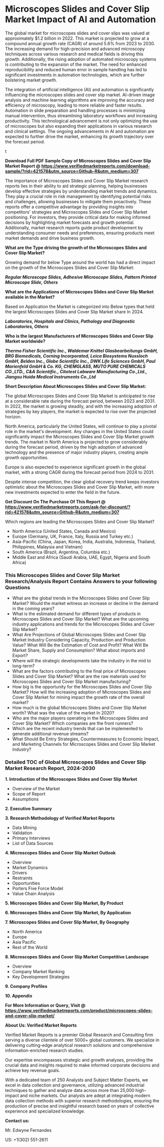 <meta name="title" content="Global Microscopes Slides and Cover Slip Market Impact of AI and Automation"><meta name="description" content="The global market for microscopes slides and cover slips was valued at approximately $1.2 billion in 2022. This market is projected to grow at a compound annual growth"><meta name="title" content="Microscopes Slides and Cover Slip Market Size, Share, Scope, Trends, Growth, Opportunities, Analysis, Forecast"><h1>Microscopes Slides and Cover Slip Market Impact of AI and Automation</h1><p>The global market for microscopes slides and cover slips was valued at approximately $1.2 billion in 2022. This market is projected to grow at a compound annual growth rate (CAGR) of around 5.6% from 2023 to 2030. The increasing demand for high-precision and advanced microscopy techniques across various research and medical fields is driving this growth. Additionally, the rising adoption of automated microscopy systems is contributing to the expansion of the market. The need for enhanced reproducibility and reduced human error in sample handling has led to significant investments in automation technologies, which are further bolstering market growth.</p><p>The integration of artificial intelligence (AI) and automation is significantly influencing the microscopes slides and cover slip market. AI-driven image analysis and machine learning algorithms are improving the accuracy and efficiency of microscopy, leading to more reliable and faster results. Automation in slide preparation and handling processes is minimizing manual intervention, thus streamlining laboratory workflows and increasing productivity. This technological advancement is not only optimizing the use of microscopes but also expanding their applications in various research and clinical settings. The ongoing advancements in AI and automation are expected to further drive the market, enhancing its growth trajectory over the forecast period.</p>t</p><p id="" class=""><strong>Download Full PDF Sample Copy of Microscopes Slides and Cover Slip Market Report @ <a href="https://www.verifiedmarketreports.com/download-sample/?rid=421578&utm_source=Github-R&utm_medium=307" target="_blank">https://www.verifiedmarketreports.com/download-sample/?rid=421578&utm_source=Github-R&utm_medium=307</a></strong></p><p>The importance of&nbsp;Microscopes Slides and Cover Slip Market research reports lies in their ability to aid strategic planning, helping businesses develop effective strategies by understanding market trends and dynamics. They play a crucial role in risk management by identifying potential risks and challenges, allowing businesses to mitigate them proactively. These reports offer a competitive advantage by providing insights into competitors' strategies and Microscopes Slides and Cover Slip Market positioning. For investors, they provide critical data for making informed decisions by highlighting market forecasts and growth potential. Additionally, market research reports guide product development by understanding consumer needs and preferences, ensuring products meet market demands and drive business growth.</p><p><strong>What are the&nbsp;Type driving the growth of the Microscopes Slides and Cover Slip Market?</strong></p><p id="" class="">Growing demand for below Type around the world has had a direct impact on the growth of the Microscopes Slides and Cover Slip Market:</p><em><strong>Regular Microscope Slides, Adhesive Microscope Slides, Pattern Printed Microscope Slide, Others</strong></em></p><strong>What are the&nbsp;Applications&nbsp;of Microscopes Slides and Cover Slip Market available in the Market?</strong></p><p id="" class="">Based on Application the Market is categorized into Below types that held the largest Microscopes Slides and Cover Slip Market share In 2024.</p><em><strong>Laboratories, Hospitals and Clinics, Pathology and Diagnostic Laboratories, Others</strong></em></p><strong>Who is the largest Manufacturers of Microscopes Slides and Cover Slip Market worldwide?</strong></p><p><em><strong>Thermo Fisher Scientific Inc., Waldemar Knittel Glasbearbeitungs GmbH, BRG Biomedicals, Corning Incorporated, Leica Biosystems Nussloch GmbH, Belden Inc., Globe Scientific Inc., DWK Life Sciences GmbH, Paul Marienfeld GmbH & Co. KG, CHEMGLASS, MUTO PURE CHEMICALS CO.,LTD., C&A Scientific., Citotest Labware Manufacturing Co.,Ltd., Jiangsu Huida Medical Instruments Co.,Ltd</strong></em></p><p id="" class=""><strong>Short Description About Microscopes Slides and Cover Slip Market:</strong></p><p>The global Microscopes Slides and Cover Slip Market is anticipated to rise at a considerable rate during the forecast period, between 2023 and 2031. In 2022, the market is growing steadily, and with the increasing adoption of strategies by key players, the market is expected to rise over the projected horizon.</p><p>North America, particularly the United States, will continue to play a pivotal role in the market's development. Any changes in the United States could significantly impact the Microscopes Slides and Cover Slip Market growth trends. The market in North America is projected to grow considerably during the forecast period, driven by the high adoption of advanced technology and the presence of major industry players, creating ample growth opportunities.</p><p>Europe is also expected to experience significant growth in the global market, with a strong CAGR during the forecast period from 2024 to 2031.</p><p>Despite intense competition, the clear global recovery trend keeps investors optimistic about the Microscopes Slides and Cover Slip Market, with more new investments expected to enter the field in the future.</p><p id="" class=""><strong>Get Discount On The Purchase Of This Report @ <a href="https://www.verifiedmarketreports.com/ask-for-discount/?rid=421578&utm_source=Github-R&utm_medium=307" target="_blank">https://www.verifiedmarketreports.com/ask-for-discount/?rid=421578&utm_source=Github-R&utm_medium=307</a></strong></p>Which regions are leading the Microscopes Slides and Cover Slip Market?</p><ul><li>North America (United States, Canada and Mexico)</li><li>Europe (Germany, UK, France, Italy, Russia and Turkey etc.)</li><li>Asia-Pacific (China, Japan, Korea, India, Australia, Indonesia, Thailand, Philippines, Malaysia and Vietnam)</li><li>South America (Brazil, Argentina, Columbia etc.)</li><li>Middle East and Africa (Saudi Arabia, UAE, Egypt, Nigeria and South Africa)</li></ul><h3 id="" class="">This Microscopes Slides and Cover Slip Market Research/Analysis Report Contains Answers to your following Questions</h3><ul><li>What are the global trends in the Microscopes Slides and Cover Slip Market? Would the market witness an increase or decline in the demand in the coming years?</li><li>What is the estimated demand for different types of products in Microscopes Slides and Cover Slip Market? What are the upcoming industry applications and trends for the Microscopes Slides and Cover Slip Market?</li><li>What Are Projections of Global Microscopes Slides and Cover Slip Market Industry Considering Capacity, Production and Production Value? What Will Be the Estimation of Cost and Profit? What Will Be Market Share, Supply and Consumption? What about imports and Export?</li><li>Where will the strategic developments take the industry in the mid to long-term?</li><li>What are the factors contributing to the final price of Microscopes Slides and Cover Slip Market? What are the raw materials used for Microscopes Slides and Cover Slip Market manufacturing?</li><li>How big is the opportunity for the Microscopes Slides and Cover Slip Market? How will the increasing adoption of Microscopes Slides and Cover Slip Market for mining impact the growth rate of the overall market?</li><li>How much is the global Microscopes Slides and Cover Slip Market worth? What was the value of the market In 2020?</li><li>Who are the major players operating in the Microscopes Slides and Cover Slip Market? Which companies are the front runners?</li><li>Which are the recent industry trends that can be implemented to generate additional revenue streams?</li><li>What Should Be Entry Strategies, Countermeasures to Economic Impact, and Marketing Channels for Microscopes Slides and Cover Slip Market Industry?</li></ul><h3 id="" class="">Detailed TOC of Global Microscopes Slides and Cover Slip Market Research Report, 2024-2030</h3><p id="" class=""><strong>1. Introduction of the Microscopes Slides and Cover Slip Market</strong></p><ul><li>Overview of the Market</li><li>Scope of Report</li><li>Assumptions</li></ul><p id="" class=""><strong>2. Executive Summary</strong></p><p id="" class=""><strong>3. Research Methodology of Verified Market Reports</strong></p><ul><li>Data Mining</li><li>Validation</li><li>Primary Interviews</li><li>List of Data Sources</li></ul><p id="" class=""><strong>4. Microscopes Slides and Cover Slip Market Outlook</strong></p><ul><li>Overview</li><li>Market Dynamics</li><li>Drivers</li><li>Restraints</li><li>Opportunities</li><li>Porters Five Force Model</li><li>Value Chain Analysis</li></ul><p id="" class=""><strong>5. Microscopes Slides and Cover Slip Market, By Product</strong></p><p id="" class=""><strong>6. Microscopes Slides and Cover Slip Market, By Application</strong></p><p id="" class=""><strong>7. Microscopes Slides and Cover Slip Market, By Geography</strong></p><ul><li>North America</li><li>Europe</li><li>Asia Pacific</li><li>Rest of the World</li></ul><p id="" class=""><strong>8. Microscopes Slides and Cover Slip Market Competitive Landscape</strong></p><ul><li>Overview</li><li>Company Market Ranking</li><li>Key Development Strategies</li></ul><p id="" class=""><strong>9. Company Profiles</strong></p><p id="" class=""><strong>10. Appendix</strong></p><p id="" class=""><strong>For More Information or Query, Visit @ <a href="https://www.verifiedmarketreports.com/product/microscopes-slides-and-cover-slip-market/" target="_blank">https://www.verifiedmarketreports.com/product/microscopes-slides-and-cover-slip-market/</a></strong></p><p id="" class=""><strong>About Us: Verified Market Reports</strong></p><p id="" class="">Verified Market Reports is a premier Global Research and Consulting firm serving a diverse clientele of over 5000+ global customers. We specialize in delivering cutting-edge analytical research solutions and comprehensive information-enriched research studies.</p><p id="" class="">Our expertise encompasses strategic and growth analyses, providing the crucial data and insights required to make informed corporate decisions and achieve key revenue goals.</p><p id="" class="">With a dedicated team of 250 Analysts and Subject Matter Experts, we excel in data collection and governance, utilizing advanced industrial techniques to gather and analyze data across more than 25,000 high-impact and niche markets. Our analysts are adept at integrating modern data collection methods with superior research methodologies, ensuring the production of precise and insightful research based on years of collective experience and specialized knowledge.</p><p id="" class=""><strong>Contact us:</strong></p><p id="" class="">Mr. Edwyne Fernandes</p><p id="" class="">US: +1(302) 551-2611</p>